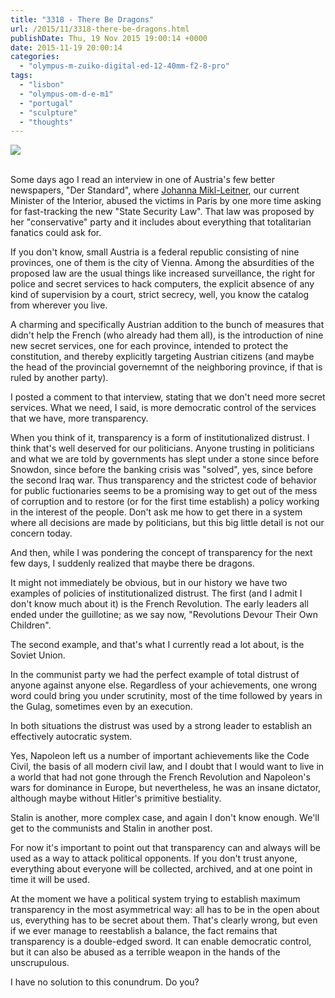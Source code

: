 ```yaml
---
title: "3318 - There Be Dragons"
url: /2015/11/3318-there-be-dragons.html
publishDate: Thu, 19 Nov 2015 19:00:14 +0000
date: 2015-11-19 20:00:14
categories: 
  - "olympus-m-zuiko-digital-ed-12-40mm-f2-8-pro"
tags: 
  - "lisbon"
  - "olympus-om-d-e-m1"
  - "portugal"
  - "sculpture"
  - "thoughts"
---
```

<div class="container">
<div class="center"><a target="_blank" href="https://d25zfm9zpd7gm5.cloudfront.net/1200x1200/2015/20150902_185750_lr.jpg"><img class="webfeedsFeaturedVisual" src="https://d25zfm9zpd7gm5.cloudfront.net/0600x0600/2015/20150902_185750_lr.jpg" /></a></div>
</div>
<br />

Some days ago I read an interview in one of Austria's few better newspapers, "Der Standard", where <a href="https://en.wikipedia.org/wiki/Johanna_Mikl-Leitner" target="_blank">Johanna Mikl-Leitner</a>, our current Minister of the Interior, abused the victims in Paris by one more time asking for fast-tracking the new "State Security Law". That law was proposed by her "conservative" party and it includes about everything that totalitarian fanatics could ask for.

If you don't know, small Austria is a federal republic consisting of nine provinces, one of them is the city of Vienna. Among the absurdities of the proposed law are the usual things like increased surveillance, the right for police and secret services to hack computers, the explicit absence of any kind of supervision by a court, strict secrecy, well, you know the catalog from wherever you live.

A charming and specifically Austrian addition to the bunch of measures that didn't help the French (who already had them all), is the introduction of nine new secret services, one for each province, intended to protect the constitution, and thereby explicitly targeting Austrian citizens (and maybe the head of the provincial governemnt of the neighboring province, if that is ruled by another party).

I posted a comment to that interview, stating that we don't need more secret services. What we need, I said, is more democratic control of the services that we have, more transparency.

When you think of it, transparency is a form of institutionalized distrust. I think that's well deserved for our politicians. Anyone trusting in politicians and what we are told by governments has slept under a stone since before Snowdon, since before the banking crisis was "solved", yes, since before the second Iraq war. Thus transparency and the strictest code of behavior for public fuctionaries seems to be a promising way to get out of the mess of corruption and to restore (or for the first time establish) a policy working in the interest of the people. Don't ask me how to get there in a system where all decisions are made by politicians, but this big little detail is not our concern today.

And then, while I was pondering the concept of transparency for the next few days, I suddenly realized that maybe there be dragons.

It might not immediately be obvious, but in our history we have two examples of policies of institutionalized distrust. The first (and I admit I don't know much about it) is the French Revolution. The early leaders all ended under the guillotine; as we say now, "Revolutions Devour Their Own Children".

The second example, and that's what I currently read a lot about, is the Soviet Union. 

In the communist party we had the perfect example of total distrust of anyone against anyone else. Regardless of your achievements, one wrong word could bring you under scrutinity, most of the time followed by years in the Gulag, sometimes even by an execution. 

In both situations the distrust was used by a strong leader to establish an effectively autocratic system. 

Yes, Napoleon left us a number of important achievements like the Code Civil, the basis of all modern civil law, and I doubt that I would want to live in a world that had not gone through the French Revolution and Napoleon's wars for dominance in Europe, but nevertheless, he was an insane dictator, although maybe without Hitler's primitive bestiality.

Stalin is another, more complex case, and again I don't know enough. We'll get to the communists and Stalin in another post.

For now it's important to point out that transparency can and always will be used as a way to attack political opponents. If you don't trust anyone, everything about everyone will be collected, archived, and at one point in time it will be used. 

At the moment we have a political system trying to establish maximum transparency in the most asymmetrical way: all has to be in the open about us, everything has to be secret about them. That's clearly wrong, but even if we ever manage to reestablish a balance, the fact remains that transparency is a double-edged sword. It can enable democratic control, but it can also be abused as a terrible weapon in the hands of the unscrupulous.

I have no solution to this conundrum. Do you?
